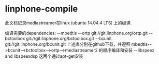 # linphone-compile
此文档记录mediastreamer在linux (ubuntu 14.04.4 LTS) 上的编译.

编译需要的dependencies: 
--mbedtls
--ortp git://git.linphone.org/ortp.git
--bctoolbox  git://git.linphone.org/bctoolbox.git
--bcunit  git://git.linphone.org/bcunit.git
上述库分别在github下载，并遵照 mbedtls-->bcunit-->bctoolbox-->ortp-->mediastreamer2 的顺序编译和安装
--libspeex and libspeexdsp 这两个通过apt-get安装


